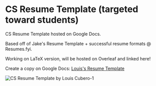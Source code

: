 # CS Resume Template (targeted toward students)

CS Resume Template hosted on Google Docs.

Based off of Jake's Resume Template + successful resume formats @ Resumes.fyi.

Working on LaTeX version, will be hosted on Overleaf and linked here!

Create a copy on Google Docs: [Louis's Resume Template](https://docs.google.com/document/d/1qnFvZN7zLLBLUZFF1Zu5HwYwDaSKAuhzyaO7SX12rHI/copy)

![CS Resume Template by Louis Cubero-1](https://github.com/user-attachments/assets/92161e83-bbdf-4e17-976b-4c1481941f49)
